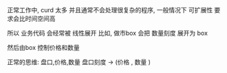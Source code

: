 正常工作中, curd 太多
并且通常不会处理很复杂的程序, 一般情况下  可扩展性 要求会比时间空间高


所以  业务代码 会经常被 线性展开
比如, 做市box   会把  数量刻度  展开为  box

然后由box 控制价格和数量


正常的思维: 盘口,价格,数量
盘口刻度 -> (价格  , 数量 )
